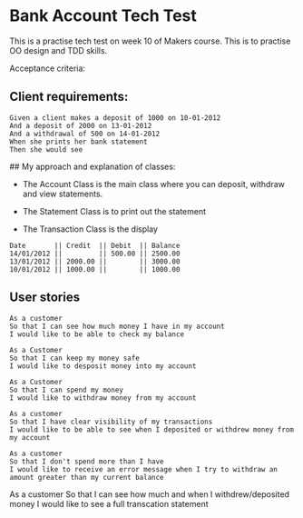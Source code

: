 # Bank Account Tech Test

This is a practise tech test on week 10 of Makers course. This is to practise OO design and TDD skills.

Acceptance criteria:

## Client requirements:

```
Given a client makes a deposit of 1000 on 10-01-2012
And a deposit of 2000 on 13-01-2012
And a withdrawal of 500 on 14-01-2012
When she prints her bank statement
Then she would see
```

## My approach and explanation of classes:

- The Account Class is the main class where you can deposit, withdraw and view statements.

- The Statement Class is to print out the statement

- The Transaction Class is the display

```
Date       || Credit  || Debit  || Balance
14/01/2012 ||         || 500.00 || 2500.00
13/01/2012 || 2000.00 ||        || 3000.00
10/01/2012 || 1000.00 ||        || 1000.00
```

## User stories

```
As a customer
So that I can see how much money I have in my account
I would like to be able to check my balance
```

```
As a Customer
So that I can keep my money safe
I would like to desposit money into my account
```

```
As a Customer
So that I can spend my money
I would like to withdraw money from my account
```

```
As a customer
So that I have clear visibility of my transactions
I would like to be able to see when I deposited or withdrew money from my account
```

```
As a customer
So that I don't spend more than I have
I would like to receive an error message when I try to withdraw an amount greater than my current balance
```

As a customer
So that I can see how much and when I withdrew/deposited money
I would like to see a full transcation statement
